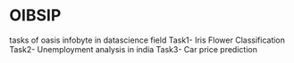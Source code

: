 # OIBSIP
tasks of oasis infobyte in datascience field
Task1- Iris Flower Classification
Task2- Unemployment analysis in india
Task3- Car price prediction
